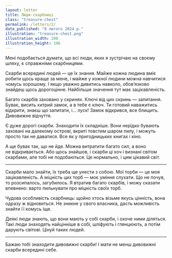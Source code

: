```yaml
---
layout: letter
title: Люди-скарбниці
class: "treasure-chest"
permalink: /letters/2/
date_published: "8 лютого 2024 р."
illustration: "treasure-chest.png"
illustration_width: 200
illustration_height: 196
---
```


Мені подобається думати, що всі люди, яких я зустрічаю на своєму шляху, є справжніми скарбницями.

Скарби всередині людей — це їх знання. Майже кожна людина вміє робити щось краще за мене, і майже у кожної людини можна навчитися чомусь хорошому. І якщо уважно дивитись навколо, обовʼязково знайдеш щось дорогоцінне. Найбільше значення тут має зацікавленість.

Багато скарбів заховано у скринях. Ключі від цих скринь — запитання. Буває, висить хитрий замок, а в тебе є ключ. Ти готовий наважитись відкрити, знаєш що запитати, і... луск! Замок відкрився, все блищить. Дивовижне відчуття.

Є дуже дорогі скарби. Знаходити їх складніше. Вони нерідко бувають заховані на далекому острові, вкриті товстим шаром пилу, і можуть просто так не даватися. Все як у пригодницьких книгах і кіно.

А ще буває так, що не йде. Можна витратити багато сил, а воно не відкривається. Або щось знайшов, і скарби ці хоч і визнані світом скарбами, але тобі не подобаються. Це нормально, і цим цікавий світ.

* * *

Скарби мало знайти, їх треба ще унести з собою. Мої торби — це моя зацікавленість. А міцність цих торб — моє уміння слухати. Що не почув, то розсипалось, загубилось. Я втратив багато скарбів, і можу сказати впевнено: варто пильнувати про міцність своїх торб.

Чудова особливість скарбниць: щойно хтось візьме якусь цінність, вона одразу ж відновиться. Не зникне у свого власника, дасть можливість знайти її комусь іще.

Деякі люди знають, що вони мають у собі скарби, і охоче ними діляться. Такі люди знаходять найцінніше в собі, шліфують і глянцюють, а потім дарують світові. Цінуй таких людей.

* * *

Бажаю тобі знаходити дивовижні скарби! І мати не менш дивовижні скарби всередині себе.
